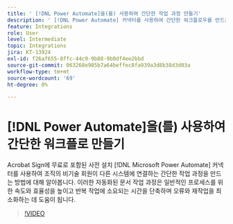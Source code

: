```yaml
---
title: ' [!DNL Power Automate]을(를) 사용하여 간단한 작업 과정 만들기'
description: ' [!DNL Power Automate] 커넥터를 사용하여 간단한 워크플로우를 만드는 방법에 대해 알아봅니다.'
feature: Integrations
role: User
level: Intermediate
topic: Integrations
jira: KT-13924
exl-id: f26af655-8ffc-44c9-9b88-9b0df4ee2bbd
source-git-commit: 063268e985b7a64beffec8fa939a3d8b38d3d03a
workflow-type: tm+mt
source-wordcount: '69'
ht-degree: 0%

---
```


# [!DNL Power Automate]을(를) 사용하여 간단한 워크플로 만들기

Acrobat Sign에 무료로 포함된 사전 설치 [!DNL Microsoft Power Automate] 커넥터를 사용하여 조직의 비기술 회원이 다른 시스템에 연결하는 간단한 작업 과정을 만드는 방법에 대해 알아봅니다. 이러한 자동화된 문서 작업 과정은 일반적인 프로세스를 위한 속도와 효율성을 높이고 반복 작업에 소요되는 시간을 단축하며 오류와 재작업을 최소화하는 데 도움이 됩니다.


>[!VIDEO](https://video.tv.adobe.com/v/3424251?quality=12&learn=on&hidetitle=true)
